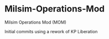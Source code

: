 # Milsim-Operations-Mod
Milsim Operations Mod (MOM)

Initial commits using a rework of KP Liberation
